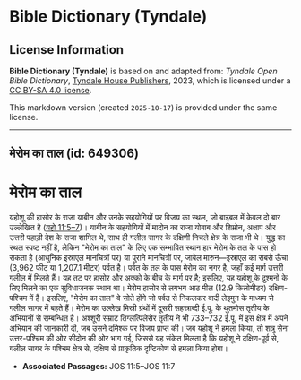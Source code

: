 # Bible Dictionary (Tyndale)

## License Information

**Bible Dictionary (Tyndale)** is based on and adapted from: _Tyndale Open Bible Dictionary_, [Tyndale House Publishers](https://tyndaleopenresources.com/), 2023, which is licensed under a [CC BY-SA 4.0 license](https://creativecommons.org/licenses/by-sa/4.0/legalcode.en).

This markdown version (created `2025-10-17`) is provided under the same license.



--------------------------------

## मेरोम का ताल (id: 649306)

मेरोम का ताल
============

यहोशू की हासोर के राजा याबीन और उनके सहयोगियों पर विजय का स्थल, जो बाइबल में केवल दो बार उल्लेखित है ([यहो 11:5–7](https://ref.ly/Josh11:5-Josh11:7))। याबीन के सहयोगियों में मादोन का राजा योबाब और शिम्रोन, अक्षाप और उत्तरी पहाड़ी देश के राजा शामिल थे, साथ ही गलील सागर के दक्षिणी निचले क्षेत्र के राजा भी थे। युद्ध का स्थल स्पष्ट नहीं है, लेकिन "मेरोम का ताल" के लिए एक सम्भावित स्थान हार मेरोम के तल के पास हो सकता है (आधुनिक इस्राएल मानचित्रों पर) या पुराने मानचित्रों पर, जाबेल मारुन—इस्राएल का सबसे ऊँचा (3,962 फीट या 1,207\.1 मीटर) पर्वत है। पर्वत के तल के पास मेरोम का नगर है, जहाँ कई मार्ग उत्तरी गलील में मिलते हैं। यह तट पर हासोर और अक्को के बीच के मार्ग पर है; इसलिए, यह यहोशू के दुश्मनों के लिए मिलने का एक सुविधाजनक स्थान था। मेरोम हासोर से लगभग आठ मील (12\.9 किलोमीटर) दक्षिण\-पश्चिम में है। इसलिए, "मेरोम का ताल" वे सोते होंगे जो पर्वत से निकलकर वादी लेइमुन के माध्यम से गलील सागर में बहते हैं। मेरोम का उल्लेख मिस्री ग्रंथों में दूसरी सहस्राब्दी ई.पू. के थुतमोस तृतीय के अभियानों से सम्बन्धित है। अश्शूरी सम्राट तिग्लत्पिलेसेर तृतीय ने भी 733–732 ई.पू. में इस क्षेत्र में अपने अभियान की जानकारी दी, जब उसने दमिश्क पर विजय प्राप्त की। जब यहोशू ने हमला किया, तो शत्रु सेना उत्तर\-पश्चिम की ओर सीदोन की ओर भाग गई, जिससे यह संकेत मिलता है कि यहोशू ने दक्षिण\-पूर्व से, गलील सागर के पश्चिम क्षेत्र से, दक्षिण से प्राकृतिक दृष्टिकोण से हमला किया होगा। 

* **Associated Passages:** JOS 11:5–JOS 11:7

